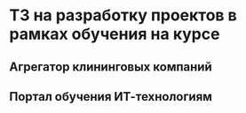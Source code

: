# ТЗ на разработку проектов в рамках обучения на курсе


## Агрегатор клининговых компаний

## Портал обучения ИТ-технологиям
